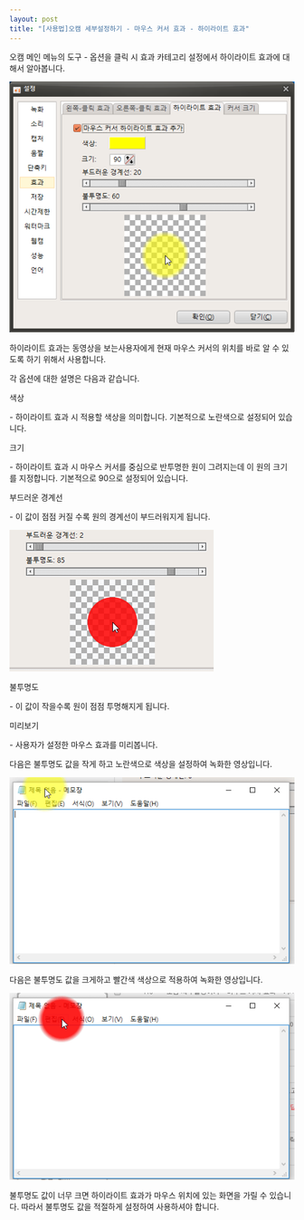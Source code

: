 ```yaml
---
layout: post
title: "[사용법]오캠 세부설정하기 - 마우스 커서 효과 - 하이라이트 효과"
---
```


오캠 메인 메뉴의 도구 - 옵션을 클릭 시 효과 카테고리 설정에서 하이라이트 효과에 대해서 알아봅니다.

![](/images/tutorial_19_img_1.png)

하이라이트 효과는 동영상을 보는사용자에게 현재 마우스 커서의 위치를 바로 알 수 있도록 하기 위해서 사용합니다.

각 옵션에 대한 설명은 다음과 같습니다.

색상

\- 하이라이트 효과 시 적용할 색상을 의미합니다. 기본적으로 노란색으로 설정되어 있습니다.

크기

\- 하이라이트 효과 시 마우스 커서를 중심으로 반투명한 원이 그려지는데 이 원의 크기를 지정합니다. 기본적으로 90으로 설정되어 있습니다.

부드러운 경계선

\- 이 값이 점점 커질 수록 원의 경계선이 부드러워지게 됩니다.

![](/images/tutorial_19_img_2.gif)

불투명도

\- 이 값이 작을수록 원이 점점 투명해지게 됩니다.

미리보기

\- 사용자가 설정한 마우스 효과를 미리봅니다.

다음은 불투명도 값을 작게 하고 노란색으로 색상을 설정하여 녹화한 영상입니다.

![](/images/tutorial_19_img_3.gif)

다음은 불투명도 값을 크게하고 빨간색 색상으로 적용하여 녹화한 영상입니다.

![](/images/tutorial_19_img_4.gif)

불투명도 값이 너무 크면 하이라이트 효과가 마우스 위치에 있는 화면을 가릴 수 있습니다. 따라서 불투명도 값을 적절하게 설정하여 사용하셔야
합니다.

